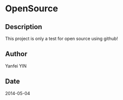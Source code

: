OpenSource
==========

## Description

This project is only a test for open source using github!

## Author

Yanfei YIN

## Date

2014-05-04
